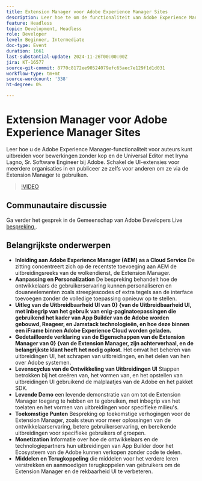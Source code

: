 ```yaml
---
title: Extension Manager voor Adobe Experience Manager Sites
description: Leer hoe te om de functionaliteit van Adobe Experience Manager met de Extension Manager uit te breiden, toelatend dwars-organisatie uitbreidingen en aanpassing zonder de volledige toepassing opnieuw op te stellen, zoals aangetoond door Iryna Lagno, Sr. Software Engineer bij Adobe.
feature: Headless
topic: Development, Headless
role: Developer
level: Beginner, Intermediate
doc-type: Event
duration: 1661
last-substantial-update: 2024-11-26T00:00:00Z
jira: KT-16577
source-git-commit: 8770c8172ee90524079efc65aec7e129f1d1d031
workflow-type: tm+mt
source-wordcount: '338'
ht-degree: 0%

---
```



# Extension Manager voor Adobe Experience Manager Sites

Leer hoe u de Adobe Experience Manager-functionaliteit voor auteurs kunt uitbreiden voor bewerkingen zonder kop en de Universal Editor met Iryna Lagno, Sr. Software Engineer bij Adobe. Schakel de UI-extensies voor meerdere organisaties in en publiceer ze zelfs voor anderen om ze via de Extension Manager te gebruiken.

>[!VIDEO](https://video.tv.adobe.com/v/3440404/?learn=on&enablevpops)

## Communautaire discussie

Ga verder het gesprek in de Gemeenschap van Adobe Developers Live [ bespreking ](https://adobe.ly/48N59Uj).

## Belangrijkste onderwerpen

* **Inleiding aan Adobe Experience Manager (AEM) as a Cloud Service** De zitting concentreert zich op de recentste toevoeging aan AEM de uitbreidingsreeks van de wolkendienst, de Extension Manager.
* **Aanpassing en Personalization** De bespreking behandelt hoe de ontwikkelaars de gebruikerservaring kunnen personaliseren en douaneelementen zoals streepjescodes of extra tegels aan de interface toevoegen zonder de volledige toepassing opnieuw op te stellen.
* **Uitleg van de Uitbreidbaarheid UI van 0} {van de Uitbreidbaarheid UI, met inbegrip van het gebruik van enig-paginatoepassingen die gebruikend het kader van App Builder van de Adobe worden gebouwd, Reageer, en Jamstack technologieën, en hoe deze binnen een iFrame binnen Adobe Experience Cloud worden geladen.**
* **Gedetailleerde verklaring van de Eigenschappen van de Extension Manager van 0} {van de Extension Manager, zijn achterverhaal, en de belangrijkste klant heeft het nodig oplost.** Het omvat het beheren van uitbreidingen UI, het schrapen van uitbreidingen, en het delen van hen over Adobe systemen.
* **Levenscyclus van de Ontwikkeling van Uitbreidingen UI** Stappen betrokken bij het creëren van, het vormen van, en het opstellen van uitbreidingen UI gebruikend de malplaatjes van de Adobe en het pakket SDK.
* **Levende Demo** een levende demonstratie van om tot de Extension Manager toegang te hebben en te gebruiken, met inbegrip van het toelaten en het vormen van uitbreidingen voor specifieke milieu&#39;s.
* **Toekomstige Punten** Bespreking op toekomstige verhogingen voor de Extension Manager, zoals steun voor meer oplossingen van de ontwikkelaarservaring, betere gebruikerservaring, en bereikende uitbreidingen voor specifieke gebruikers of groepen.
* **Monetization** Informatie over hoe de ontwikkelaars en de technologiepartners hun uitbreidingen van App Builder door het Ecosysteem van de Adobe kunnen verkopen zonder code te delen.
* **Middelen en Terugkoppeling** die middelen voor het verdere leren verstrekken en aanmoedigen terugkoppelen van gebruikers om de Extension Manager en de rekbaarheid UI te verbeteren.